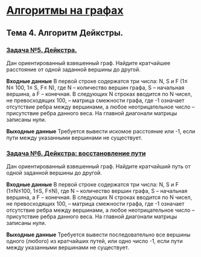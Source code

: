 # [Алгоритмы на графах](https://informatics.msk.ru/course/view.php?id=6#section-4)

## Тема 4. Алгоритм Дейкстры.

### [Задача №5. Дейкстра.](https://informatics.msk.ru/mod/statements/view.php?id=193&chapterid=5#1)

Дан ориентированный взвешенный граф. Найдите кратчайшее расстояние от одной заданной вершины до другой.

**Входные данные**
В первой строке содержатся три числа: N, S и F (1≤ N≤ 100, 1≤ S, F≤ N), где N – количество вершин графа, S – начальная вершина, а F – конечная. В следующих N строках вводится по N чисел, не превосходящих 100, – матрица смежности графа, где -1 означает отсутствие ребра между вершинами, а любое неотрицательное число – присутствие ребра данного веса. На главной диагонали матрицы записаны нули.

**Выходные данные**
Требуется вывести искомое расстояние или -1, если пути между указанными вершинами не существует.

### [Задача №6. Дейкстра: восстановление пути](https://informatics.msk.ru/mod/statements/view.php?id=193&chapterid=6#1)

Дан ориентированный взвешенный граф. Найдите кратчайший путь от одной заданной вершины до другой.

**Входные данные**
В первой строке содержатся три числа: N, S и F (1≤N≤100, 1≤S, F≤N), где N – количество вершин графа, S – начальная вершина, а F – конечная. В следующих N строках вводится по N чисел, не превосходящих 100, – матрица смежности графа, где -1 означает отсутствие ребра между вершинами, а любое неотрицательное число – присутствие ребра данного веса. На главной диагонали матрицы записаны нули.

**Выходные данные**
Требуется вывести последовательно все вершины одного (любого) из кратчайших путей, или одно число -1, если пути между указанными вершинами не существует.